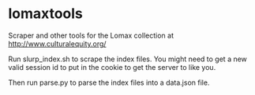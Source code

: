 lomaxtools
==========

Scraper and other tools for the Lomax collection at http://www.culturalequity.org/

Run slurp_index.sh to scrape the index files. You might need to get a new valid
session id to put in the cookie to get the server to like you.

Then run parse.py to parse the index files into a data.json file.
